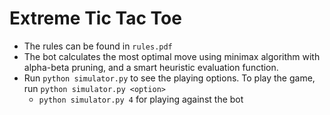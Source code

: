 Extreme Tic Tac Toe
===================

- The rules can be found in `rules.pdf`
- The bot calculates the most optimal move using minimax algorithm with alpha-beta pruning, and a smart heuristic evaluation function.
- Run `python simulator.py` to see the playing options. To play the game, run `python simulator.py <option>`
  - `python simulator.py 4` for playing against the bot
